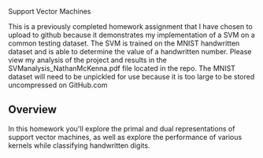 Support Vector Machines

This is a previously completed homework assignment that I have chosen to upload to github because it demonstrates my implementation of a SVM on a common testing dataset. The SVM is trained on the MNIST handwritten dataset and is able to determine the value of a handwritten number. Please view my analysis of the project and results in the SVManalysis_NathanMcKenna.pdf file located in the repo. The MNIST dataset will need to be unpickled for use because it is too large to be stored uncompressed on GitHub.com


Overview
--------

In this homework you'll explore the primal and dual representations of support
vector machines, as well as explore the performance of various kernels while 
classifying handwritten digits. 

